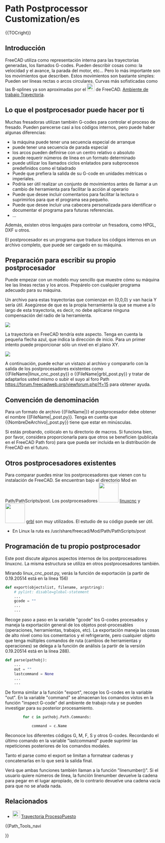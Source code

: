 # Path Postprocessor Customization/es
 





{{TOCright}}

## Introducción

FreeCAD utiliza como representación interna para las trayectorias generadas, los llamados G-codes. Pueden describir cosas como: la velocidad y el avance, la parada del motor, etc\... Pero lo más importante son los movimientos que describen. Estos movimientos son bastante simples: Pueden ser líneas rectas o arcos circulares. Curvas más sofisticadas como las B-splines ya son aproximadas por el <img alt="" src=images/Workbench_Path.svg  style="width:24px;"> de FreeCAD. [Ambiente de trabajo Trayectoria](Path_Workbench/es.md).

## Lo que el postprocesador puede hacer por ti 


<div class="mw-translate-fuzzy">

Muchas fresadoras utilizan también G-codes para controlar el proceso de fresado. Pueden parecerse casi a los códigos internos, pero puede haber algunas diferencias:

-   la máquina puede tener una secuencia especial de arranque
-   puede tener una secuencia de parada especial
-   los arcos pueden definirse con un centro relativo o absoluto
-   puede requerir números de línea en un formato determinado
-   puede utilizar los llamados ciclos enlatados para subprocesos predefinidos como el taladrado
-   Puede que prefiera la salida de su G-code en unidades métricas o imperiales.
-   Podría ser útil realizar un conjunto de movimientos antes de llamar a un cambio de herramienta para facilitar la acción al operario
-   Puede que desee incluir comentarios para facilitar la lectura o suprimirlos para que el programa sea pequeño.
-   Puede que desee incluir una cabecera personalizada para identificar o documentar el programa para futuras referencias.
-   \...


</div>

Además, existen otros lenguajes para controlar un fresadora, como HPGL, DXF u otros.

El postprocesador es un programa que traduce los códigos internos en un archivo completo, que puede ser cargado en su máquina.

## Preparación para escribir su propio postprocesador 

Puede empezar con un modelo muy sencillo que muestre cómo su máquina lee las líneas rectas y los arcos. Prepárelo con cualquier programa adecuado para su máquina.

Un archivo para estas trayectorias que comienzan en (0,0,0) y van hacia Y sería útil. Asegúrese de que es la propia herramienta la que se mueve a lo largo de esta trayectoria, es decir, no debe aplicarse ninguna compensación del radio de la herramienta.

![](images/Path_PostProcessorSketch.png )

La trayectoria en FreeCAD tendría este aspecto. Tenga en cuenta la pequeña flecha azul, que indica la dirección de inicio. Para un primer intento puede proporcionar sólo un nivel en el plano XY.

![](images/Path_PostProcessorModel.png )

A continuación, puede echar un vistazo al archivo y compararlo con la salida de los postprocesadores existentes como {{FileName|linux_cnc_post.py}} o {{FileName|grbl_post.py}} y tratar de adaptarlos usted mismo o subir el suyo al foro Path <https://forum.freecadweb.org/viewforum.php?f=15> para obtener ayuda.

## Convención de denominación 


<div class="mw-translate-fuzzy">

Para un formato de archivo {{FileName|<filename>}} el postprocesador debe obtener el nombre {{FileName|<filename>_post.py}}. Tenga en cuenta que {{NombreDeArchivo|_post.py}} tiene que estar en minúsculas.


</div>

Si estás probando, colócalo en tu directorio de macros. Si funciona bien, por favor, considera proporcionarla para que otros se beneficien (publícala en el FreeCAD Path foro) para que pueda ser incluida en la distribución de FreeCAD en el futuro.

## Otros postprocesadores existentes 


<div class="mw-translate-fuzzy">

Para comparar puedes mirar los postprocesadores que vienen con tu instalación de FreeCAD. Se encuentran bajo el directorio Mod en Path/PathScripts/post. Los postprocesadores <img alt="" src=images/linuxcnc.png  style="width:64px;"> [linuxcnc](http://linuxcnc.org/) y <img alt="" src=images/grbl.png  style="width:64px;"> [grbl](https://github.com/grbl/grbl) son muy utilizados. El estudio de su código puede ser útil.

-   En Linux la ruta es /usr/share/freecad/Mod/Path/PathScripts/post


</div>

## Programación de tu propio postprocesador 

Este post discute algunos aspectos internos de los postprocesadores linuxcnc. La misma estructura se utiliza en otros postprocesadores también.

Mirando linux\_cnc\_post.py, verás la función de exportación (a partir de 0.19.20514 está en la línea 156)


```python
def export(objectslist, filename, argstring):
    # pylint: disable=global-statement
    ...
    gcode = ""
    ...
    ...
```

Recoge paso a paso en la variable \"gcode\" los G-codes procesados y maneja la exportación general de los objetos post-procesables (operaciones, herramientas, trabajos, etc). La exportación maneja las cosas de alto nivel como los comentarios y el refrigerante, pero cualquier objeto que tenga múltiples comandos de ruta (cambios de herramientas y operaciones) se delega a la función de análisis (a partir de la versión 0.19.20514 está en la línea 288).


```python
def parse(pathobj):
    ...
    out = ""
    lastcommand = None
    ...
    ...
```

De forma similar a la función \"export\", recoge los G-codes en la variable \"out\". En la variable \"command\" se almacenan los comandos vistos en la función \"inspect G-code\" del ambiente de trabajo ruta y se pueden investigar para su posterior procesamiento.


```python
        for c in pathobj.Path.Commands:

            command = c.Name
```

Reconoce los diferentes códigos G, M, F, S y otros G-codes. Recordando el último comando en la variable \"lastcommand\" puede suprimir las repeticiones posteriores de los comandos modales.

Tanto el parse como el export se limitan a formatear cadenas y concatenarlas en lo que será la salida final.

Verá que ambas funciones también llaman a la función \"linenumber()\". Si el usuario quiere números de línea, la función linenumber devuelve la cadena para pegar en el lugar apropiado, de lo contrario devuelve una cadena vacía para que no se añada nada.

## Relacionados


<div class="mw-translate-fuzzy">

-   <img alt="" src=images/Path_PostProcess.svg  style="width:24px;"> [Trayectoria ProcesoPuesto](Path_Post/es.md)


</div>





{{Path_Tools_navi

}} 
